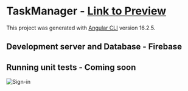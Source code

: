 # TaskManager - <a href="https://task-manager-ebd55.web.app/" target="_blank">Link to Preview</a>

This project was generated with [Angular CLI](https://github.com/angular/angular-cli) version 16.2.5.

## Development server and Database - Firebase 

## Running unit tests - Coming soon

![Sign-in]('src/assets/images/sign-in.png')
